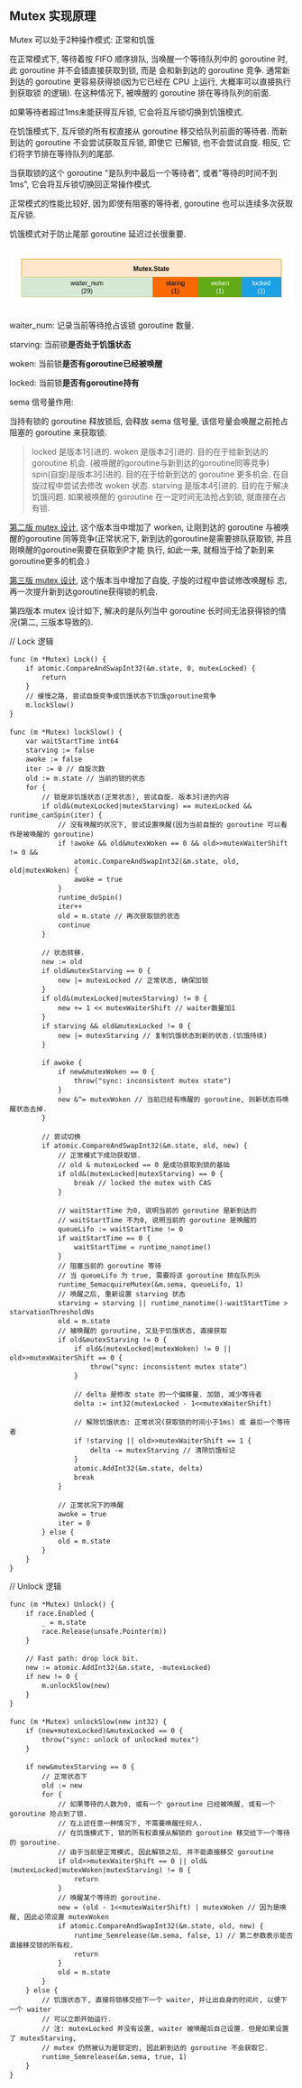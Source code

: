 ## Mutex 实现原理

Mutex 可以处于2种操作模式: 正常和饥饿

在正常模式下, 等待着按 FIFO 顺序排队, 当唤醒一个等待队列中的 goroutine 时, 此 goroutine 并不会错直接获取到锁, 而是
会和新到达的 goroutine 竞争. 通常新到达的 goroutine 更容易获得锁(因为它已经在 CPU 上运行, 大概率可以直接执行到获取锁
的逻辑). 在这种情况下, 被唤醒的 goroutine 排在等待队列的前面. 

如果等待者超过1ms未能获得互斥锁, 它会将互斥锁切换到饥饿模式.

在饥饿模式下, 互斥锁的所有权直接从 goroutine 移交给队列前面的等待者. 而新到达的 goroutine 不会尝试获取互斥锁, 即使它
已解锁, 也不会尝试自旋. 相反, 它们将字节排在等待队列的尾部.

当获取锁的这个 goroutine "是队列中最后一个等待者", 或者"等待的时间不到1ms", 它会将互斥锁切换回正常操作模式.

正常模式的性能比较好, 因为即使有阻塞的等待者, goroutine 也可以连续多次获取互斥锁.

饥饿模式对于防止尾部 goroutine 延迟过长很重要.

![image](/images/develop_sync_mutex_state.png)

waiter_num: 记录当前等待抢占该锁 goroutine 数量.

starving: 当前锁**是否处于饥饿状态**

woken: 当前锁**是否有goroutine已经被唤醒**

locked: 当前锁**是否有goroutine持有**

sema 信号量作用:

当持有锁的 goroutine 释放锁后, 会释放 sema 信号量, 该信号量会唤醒之前抢占阻塞的 goroutine 来获取锁.

> locked 是版本1引进的.
> woken 是版本2引进的. 目的在于给新到达的 goroutine 机会. (被唤醒的goroutine与新到达的goroutine同等竞争)
> spin(自旋)是版本3引进的. 目的在于给新到达的 goroutine 更多机会. 在自旋过程中尝试去修改 woken 状态.
> starving 是版本4引进的. 目的在于解决饥饿问题. 如果被唤醒的 goroutine 在一定时间无法抢占到锁, 就直接在占有锁.

[第二版 mutex 设计](https://zhuanlan.zhihu.com/p/341887600), 这个版本当中增加了 worken, 让刚到达的 goroutine
与被唤醒的goroutine 同等竞争(正常状况下, 新到达的goroutine是需要排队获取锁, 并且刚唤醒的goroutine需要在获取到P才能
执行, 如此一来, 就相当于给了新到来goroutine更多的机会.)

[第三版 mutex 设计](https://zhuanlan.zhihu.com/p/342706674), 这个版本当中增加了自旋, 子旋的过程中尝试修改唤醒标
志, 再一次提升新到达goroutine获得锁的机会.

第四版本 mutex 设计如下, 解决的是队列当中 goroutine 长时间无法获得锁的情况(第二, 三版本导致的).

// Lock 逻辑

```cgo
func (m *Mutex) Lock() {
    if atomic.CompareAndSwapInt32(&m.state, 0, mutexLocked) {
        return
    }
    // 缓慢之路, 尝试自旋竞争或饥饿状态下饥饿goroutine竞争
    m.lockSlow()
}

func (m *Mutex) lockSlow() {
    var waitStartTime int64
    starving := false 
    awoke := false 
    iter := 0 // 自旋次数
    old := m.state // 当前的锁的状态
    for {
        // 锁是非饥饿状态(正常状态), 尝试自旋. 版本3引进的内容
        if old&(mutexLocked|mutexStarving) == mutexLocked && runtime_canSpin(iter) {
            // 没有唤醒的状况下, 尝试设置唤醒(因为当前自旋的 goroutine 可以看作是被唤醒的 goroutine)
            if !awoke && old&mutexWoken == 0 && old>>mutexWaiterShift != 0 &&
                atomic.CompareAndSwapInt32(&m.state, old, old|mutexWoken) {
                awoke = true
            }
            runtime_doSpin()
            iter++
            old = m.state // 再次获取锁的状态
            continue
        }
        
        // 状态转移. 
        new := old
        if old&mutexStarving == 0 {
            new |= mutexLocked // 正常状态, 确保加锁
        }
        if old&(mutexLocked|mutexStarving) != 0 {
            new += 1 << mutexWaiterShift // waiter数量加1
        }
        if starving && old&mutexLocked != 0 {
            new |= mutexStarving // 复制饥饿状态到新的状态.(饥饿持续)
        }
        
        if awoke {
            if new&mutexWoken == 0 {
                throw("sync: inconsistent mutex state")
            }
            new &^= mutexWoken // 当前已经有唤醒的 goroutine, 则新状态将唤醒状态去掉.
        }
        
        // 尝试切换
        if atomic.CompareAndSwapInt32(&m.state, old, new) {
            // 正常模式下成功获取锁. 
            // old & mutexLocked == 0 是成功获取到锁的基础 
            if old&(mutexLocked|mutexStarving) == 0 {
                break // locked the mutex with CAS
            }
            
            // waitStartTime 为0, 说明当前的 goroutine 是新到达的
            // waitStartTime 不为0, 说明当前的 goroutine 是唤醒的
            queueLifo := waitStartTime != 0
            if waitStartTime == 0 {
                waitStartTime = runtime_nanotime()
            }
            // 阻塞当前的 goroutine 等待
            // 当 queueLifo 为 true, 需要将该 goroutine 排在队列头
            runtime_SemacquireMutex(&m.sema, queueLifo, 1)
            // 唤醒之后, 重新设置 starving 状态
            starving = starving || runtime_nanotime()-waitStartTime > starvationThresholdNs
            old = m.state
            // 被唤醒的 goroutine, 又处于饥饿状态, 直接获取
            if old&mutexStarving != 0 {
                if old&(mutexLocked|mutexWoken) != 0 || old>>mutexWaiterShift == 0 {
                    throw("sync: inconsistent mutex state")
                }
                
                // delta 是修改 state 的一个偏移量. 加锁, 减少等待者 
                delta := int32(mutexLocked - 1<<mutexWaiterShift)
                
                // 解除饥饿状态: 正常状况(获取锁的时间小于1ms) 或 最后一个等待者
                if !starving || old>>mutexWaiterShift == 1 {
                    delta -= mutexStarving // 清除饥饿标记
                }
                atomic.AddInt32(&m.state, delta) 
                break
            }
            
            // 正常状况下的唤醒
            awoke = true
            iter = 0
        } else {
            old = m.state
        }
    }
}
```


// Unlock 逻辑

```cgo
func (m *Mutex) Unlock() {
	if race.Enabled {
		_ = m.state
		race.Release(unsafe.Pointer(m))
	}

	// Fast path: drop lock bit.
	new := atomic.AddInt32(&m.state, -mutexLocked)
	if new != 0 {
		m.unlockSlow(new)
	}
}

func (m *Mutex) unlockSlow(new int32) {
	if (new+mutexLocked)&mutexLocked == 0 {
		throw("sync: unlock of unlocked mutex")
	}
	
	if new&mutexStarving == 0 {
	    // 正常状态下
		old := new
		for {
			// 如果等待的人数为0, 或有一个 goroutine 已经被唤醒, 或有一个 goroutine 抢占到了锁.
			// 在上述任意一种情况下, 不需要唤醒任何人.
			// 在饥饿模式下, 锁的所有权直接从解锁的 goroutine 移交给下一个等待的 goroutine.
			// 由于当前是正常模式, 因此解锁之后, 并不能直接移交 goroutine
			if old>>mutexWaiterShift == 0 || old&(mutexLocked|mutexWoken|mutexStarving) != 0 {
				return
			}
			// 唤醒某个等待的 goroutine.
			new = (old - 1<<mutexWaiterShift) | mutexWoken // 因为是唤醒, 因此必须设置 mutexWoken
			if atomic.CompareAndSwapInt32(&m.state, old, new) {
				runtime_Semrelease(&m.sema, false, 1) // 第二参数表示能否直接移交锁的所有权.
				return
			}
			old = m.state
		}
	} else {
	    // 饥饿状态下, 直接将锁移交给下一个 waiter, 并让出自身的时间片, 以便下一个 waiter 
	    // 可以立即开始运行.
	    // 注: mutexLocked 并没有设置, waiter 被唤醒后自己设置. 但是如果设置了 mutexStarving,
	    // mutex 仍然被认为是锁定的, 因此新到达的 goroutine 不会获取它.
		runtime_Semrelease(&m.sema, true, 1)
	}
}
```

